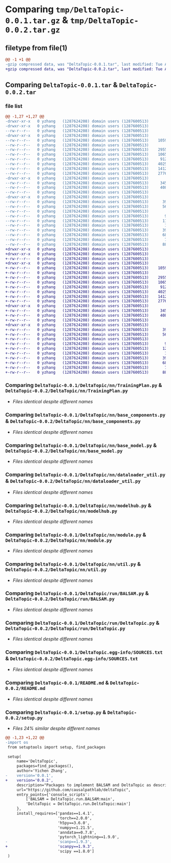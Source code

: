 # Comparing `tmp/DeltaTopic-0.0.1.tar.gz` & `tmp/DeltaTopic-0.0.2.tar.gz`

## filetype from file(1)

```diff
@@ -1 +1 @@
-gzip compressed data, was "DeltaTopic-0.0.1.tar", last modified: Tue Apr 25 04:28:13 2023, max compression
+gzip compressed data, was "DeltaTopic-0.0.2.tar", last modified: Tue Apr 25 04:34:56 2023, max compression
```

## Comparing `DeltaTopic-0.0.1.tar` & `DeltaTopic-0.0.2.tar`

### file list

```diff
@@ -1,27 +1,27 @@
-drwxr-xr-x   0 yzhang   (1287624208) domain users (1287600513)        0 2023-04-25 04:28:13.013499 DeltaTopic-0.0.1/
-drwxr-xr-x   0 yzhang   (1287624208) domain users (1287600513)        0 2023-04-25 04:28:13.013499 DeltaTopic-0.0.1/DeltaTopic/
--rw-r--r--   0 yzhang   (1287624208) domain users (1287600513)        0 2023-04-15 05:16:01.000000 DeltaTopic-0.0.1/DeltaTopic/__init__.py
-drwxr-xr-x   0 yzhang   (1287624208) domain users (1287600513)        0 2023-04-25 04:28:13.013499 DeltaTopic-0.0.1/DeltaTopic/nn/
--rw-r--r--   0 yzhang   (1287624208) domain users (1287600513)    10596 2023-04-15 05:19:11.000000 DeltaTopic-0.0.1/DeltaTopic/nn/TrainingPlan.py
--rw-r--r--   0 yzhang   (1287624208) domain users (1287600513)        0 2023-04-14 21:10:15.000000 DeltaTopic-0.0.1/DeltaTopic/nn/__init__.py
--rw-r--r--   0 yzhang   (1287624208) domain users (1287600513)    29553 2023-03-10 21:06:37.000000 DeltaTopic-0.0.1/DeltaTopic/nn/base_components.py
--rw-r--r--   0 yzhang   (1287624208) domain users (1287600513)    10652 2023-03-10 21:06:37.000000 DeltaTopic-0.0.1/DeltaTopic/nn/base_model.py
--rw-r--r--   0 yzhang   (1287624208) domain users (1287600513)     9128 2023-03-10 21:06:37.000000 DeltaTopic-0.0.1/DeltaTopic/nn/dataloader_util.py
--rw-r--r--   0 yzhang   (1287624208) domain users (1287600513)    40251 2023-04-25 02:21:55.000000 DeltaTopic-0.0.1/DeltaTopic/nn/modelhub.py
--rw-r--r--   0 yzhang   (1287624208) domain users (1287600513)    14127 2023-04-25 02:16:43.000000 DeltaTopic-0.0.1/DeltaTopic/nn/module.py
--rw-r--r--   0 yzhang   (1287624208) domain users (1287600513)    27768 2023-04-25 03:32:03.000000 DeltaTopic-0.0.1/DeltaTopic/nn/util.py
-drwxr-xr-x   0 yzhang   (1287624208) domain users (1287600513)        0 2023-04-25 04:28:13.013499 DeltaTopic-0.0.1/DeltaTopic/run/
--rw-r--r--   0 yzhang   (1287624208) domain users (1287600513)     3459 2023-04-24 23:03:26.000000 DeltaTopic-0.0.1/DeltaTopic/run/BALSAM.py
--rw-r--r--   0 yzhang   (1287624208) domain users (1287600513)     4088 2023-04-15 05:19:11.000000 DeltaTopic-0.0.1/DeltaTopic/run/DeltaTopic.py
--rw-r--r--   0 yzhang   (1287624208) domain users (1287600513)        0 2023-04-14 21:33:20.000000 DeltaTopic-0.0.1/DeltaTopic/run/__init__.py
-drwxr-xr-x   0 yzhang   (1287624208) domain users (1287600513)        0 2023-04-25 04:28:13.013499 DeltaTopic-0.0.1/DeltaTopic.egg-info/
--rw-r--r--   0 yzhang   (1287624208) domain users (1287600513)      396 2023-04-25 04:28:12.000000 DeltaTopic-0.0.1/DeltaTopic.egg-info/PKG-INFO
--rw-r--r--   0 yzhang   (1287624208) domain users (1287600513)      560 2023-04-25 04:28:12.000000 DeltaTopic-0.0.1/DeltaTopic.egg-info/SOURCES.txt
--rw-r--r--   0 yzhang   (1287624208) domain users (1287600513)        1 2023-04-25 04:28:12.000000 DeltaTopic-0.0.1/DeltaTopic.egg-info/dependency_links.txt
--rw-r--r--   0 yzhang   (1287624208) domain users (1287600513)       99 2023-04-25 04:28:12.000000 DeltaTopic-0.0.1/DeltaTopic.egg-info/entry_points.txt
--rw-r--r--   0 yzhang   (1287624208) domain users (1287600513)      119 2023-04-25 04:28:12.000000 DeltaTopic-0.0.1/DeltaTopic.egg-info/requires.txt
--rw-r--r--   0 yzhang   (1287624208) domain users (1287600513)       11 2023-04-25 04:28:12.000000 DeltaTopic-0.0.1/DeltaTopic.egg-info/top_level.txt
--rw-r--r--   0 yzhang   (1287624208) domain users (1287600513)      396 2023-04-25 04:28:13.013499 DeltaTopic-0.0.1/PKG-INFO
--rw-r--r--   0 yzhang   (1287624208) domain users (1287600513)      684 2023-04-15 00:58:13.000000 DeltaTopic-0.0.1/README.md
--rw-r--r--   0 yzhang   (1287624208) domain users (1287600513)       79 2023-04-25 04:28:13.013499 DeltaTopic-0.0.1/setup.cfg
--rw-r--r--   0 yzhang   (1287624208) domain users (1287600513)      889 2023-04-25 03:36:05.000000 DeltaTopic-0.0.1/setup.py
+drwxr-xr-x   0 yzhang   (1287624208) domain users (1287600513)        0 2023-04-25 04:34:56.492362 DeltaTopic-0.0.2/
+drwxr-xr-x   0 yzhang   (1287624208) domain users (1287600513)        0 2023-04-25 04:34:56.488361 DeltaTopic-0.0.2/DeltaTopic/
+-rw-r--r--   0 yzhang   (1287624208) domain users (1287600513)        0 2023-04-15 05:16:01.000000 DeltaTopic-0.0.2/DeltaTopic/__init__.py
+drwxr-xr-x   0 yzhang   (1287624208) domain users (1287600513)        0 2023-04-25 04:34:56.492362 DeltaTopic-0.0.2/DeltaTopic/nn/
+-rw-r--r--   0 yzhang   (1287624208) domain users (1287600513)    10596 2023-04-15 05:19:11.000000 DeltaTopic-0.0.2/DeltaTopic/nn/TrainingPlan.py
+-rw-r--r--   0 yzhang   (1287624208) domain users (1287600513)        0 2023-04-14 21:10:15.000000 DeltaTopic-0.0.2/DeltaTopic/nn/__init__.py
+-rw-r--r--   0 yzhang   (1287624208) domain users (1287600513)    29553 2023-03-10 21:06:37.000000 DeltaTopic-0.0.2/DeltaTopic/nn/base_components.py
+-rw-r--r--   0 yzhang   (1287624208) domain users (1287600513)    10652 2023-03-10 21:06:37.000000 DeltaTopic-0.0.2/DeltaTopic/nn/base_model.py
+-rw-r--r--   0 yzhang   (1287624208) domain users (1287600513)     9128 2023-03-10 21:06:37.000000 DeltaTopic-0.0.2/DeltaTopic/nn/dataloader_util.py
+-rw-r--r--   0 yzhang   (1287624208) domain users (1287600513)    40251 2023-04-25 02:21:55.000000 DeltaTopic-0.0.2/DeltaTopic/nn/modelhub.py
+-rw-r--r--   0 yzhang   (1287624208) domain users (1287600513)    14127 2023-04-25 02:16:43.000000 DeltaTopic-0.0.2/DeltaTopic/nn/module.py
+-rw-r--r--   0 yzhang   (1287624208) domain users (1287600513)    27768 2023-04-25 03:32:03.000000 DeltaTopic-0.0.2/DeltaTopic/nn/util.py
+drwxr-xr-x   0 yzhang   (1287624208) domain users (1287600513)        0 2023-04-25 04:34:56.492362 DeltaTopic-0.0.2/DeltaTopic/run/
+-rw-r--r--   0 yzhang   (1287624208) domain users (1287600513)     3459 2023-04-24 23:03:26.000000 DeltaTopic-0.0.2/DeltaTopic/run/BALSAM.py
+-rw-r--r--   0 yzhang   (1287624208) domain users (1287600513)     4088 2023-04-15 05:19:11.000000 DeltaTopic-0.0.2/DeltaTopic/run/DeltaTopic.py
+-rw-r--r--   0 yzhang   (1287624208) domain users (1287600513)        0 2023-04-14 21:33:20.000000 DeltaTopic-0.0.2/DeltaTopic/run/__init__.py
+drwxr-xr-x   0 yzhang   (1287624208) domain users (1287600513)        0 2023-04-25 04:34:56.488361 DeltaTopic-0.0.2/DeltaTopic.egg-info/
+-rw-r--r--   0 yzhang   (1287624208) domain users (1287600513)      396 2023-04-25 04:34:56.000000 DeltaTopic-0.0.2/DeltaTopic.egg-info/PKG-INFO
+-rw-r--r--   0 yzhang   (1287624208) domain users (1287600513)      560 2023-04-25 04:34:56.000000 DeltaTopic-0.0.2/DeltaTopic.egg-info/SOURCES.txt
+-rw-r--r--   0 yzhang   (1287624208) domain users (1287600513)        1 2023-04-25 04:34:56.000000 DeltaTopic-0.0.2/DeltaTopic.egg-info/dependency_links.txt
+-rw-r--r--   0 yzhang   (1287624208) domain users (1287600513)       99 2023-04-25 04:34:56.000000 DeltaTopic-0.0.2/DeltaTopic.egg-info/entry_points.txt
+-rw-r--r--   0 yzhang   (1287624208) domain users (1287600513)      120 2023-04-25 04:34:56.000000 DeltaTopic-0.0.2/DeltaTopic.egg-info/requires.txt
+-rw-r--r--   0 yzhang   (1287624208) domain users (1287600513)       11 2023-04-25 04:34:56.000000 DeltaTopic-0.0.2/DeltaTopic.egg-info/top_level.txt
+-rw-r--r--   0 yzhang   (1287624208) domain users (1287600513)      396 2023-04-25 04:34:56.492362 DeltaTopic-0.0.2/PKG-INFO
+-rw-r--r--   0 yzhang   (1287624208) domain users (1287600513)      684 2023-04-15 00:58:13.000000 DeltaTopic-0.0.2/README.md
+-rw-r--r--   0 yzhang   (1287624208) domain users (1287600513)       79 2023-04-25 04:34:56.492362 DeltaTopic-0.0.2/setup.cfg
+-rw-r--r--   0 yzhang   (1287624208) domain users (1287600513)      880 2023-04-25 04:34:46.000000 DeltaTopic-0.0.2/setup.py
```

### Comparing `DeltaTopic-0.0.1/DeltaTopic/nn/TrainingPlan.py` & `DeltaTopic-0.0.2/DeltaTopic/nn/TrainingPlan.py`

 * *Files identical despite different names*

### Comparing `DeltaTopic-0.0.1/DeltaTopic/nn/base_components.py` & `DeltaTopic-0.0.2/DeltaTopic/nn/base_components.py`

 * *Files identical despite different names*

### Comparing `DeltaTopic-0.0.1/DeltaTopic/nn/base_model.py` & `DeltaTopic-0.0.2/DeltaTopic/nn/base_model.py`

 * *Files identical despite different names*

### Comparing `DeltaTopic-0.0.1/DeltaTopic/nn/dataloader_util.py` & `DeltaTopic-0.0.2/DeltaTopic/nn/dataloader_util.py`

 * *Files identical despite different names*

### Comparing `DeltaTopic-0.0.1/DeltaTopic/nn/modelhub.py` & `DeltaTopic-0.0.2/DeltaTopic/nn/modelhub.py`

 * *Files identical despite different names*

### Comparing `DeltaTopic-0.0.1/DeltaTopic/nn/module.py` & `DeltaTopic-0.0.2/DeltaTopic/nn/module.py`

 * *Files identical despite different names*

### Comparing `DeltaTopic-0.0.1/DeltaTopic/nn/util.py` & `DeltaTopic-0.0.2/DeltaTopic/nn/util.py`

 * *Files identical despite different names*

### Comparing `DeltaTopic-0.0.1/DeltaTopic/run/BALSAM.py` & `DeltaTopic-0.0.2/DeltaTopic/run/BALSAM.py`

 * *Files identical despite different names*

### Comparing `DeltaTopic-0.0.1/DeltaTopic/run/DeltaTopic.py` & `DeltaTopic-0.0.2/DeltaTopic/run/DeltaTopic.py`

 * *Files identical despite different names*

### Comparing `DeltaTopic-0.0.1/DeltaTopic.egg-info/SOURCES.txt` & `DeltaTopic-0.0.2/DeltaTopic.egg-info/SOURCES.txt`

 * *Files identical despite different names*

### Comparing `DeltaTopic-0.0.1/README.md` & `DeltaTopic-0.0.2/README.md`

 * *Files identical despite different names*

### Comparing `DeltaTopic-0.0.1/setup.py` & `DeltaTopic-0.0.2/setup.py`

 * *Files 24% similar despite different names*

```diff
@@ -1,23 +1,22 @@
-import os
 from setuptools import setup, find_packages
 
 setup(
     name='DeltaTopic',
     packages=find_packages(),
     author='Yichen Zhang',
-    version='0.0.1',
+    version='0.0.2',
     description="Packages to implement BALSAM and DeltaTopic as described in the paper: Unraveling dynamically-encoded latent transcriptomic patterns in pancreatic cancer cells by topic modelling",
     url="https://github.com/causalpathlab/deltaTopic",
     entry_points={'console_scripts':
         ['BALSAM = DeltaTopic.run.BALSAM:main',
         'DeltaTopic = DeltaTopic.run.DeltaTopic:main']
     },
     install_requires=['pandas==1.4.1',
                       'torch==2.0.0', 
                       'h5py==3.6.0', 
                       'numpy==1.21.5', 
                       'anndata==0.7.8',
                       'pytorch_lightning==1.9.0', 
-                      'scanp==1.9.3', 
+                      'scanpy==1.9.3', 
                       'scipy ==1.8.0']
 )
```

